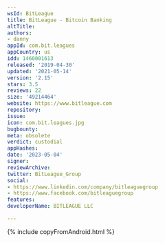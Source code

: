 ```yaml
---
wsId: BitLeague
title: BitLeague - Bitcoin Banking
altTitle: 
authors:
- danny
appId: com.bit.leagues
appCountry: us
idd: 1460001613
released: '2019-04-30'
updated: '2021-05-14'
version: '2.15'
stars: 3.5
reviews: 22
size: '49214464'
website: https://www.bitleague.com
repository: 
issue: 
icon: com.bit.leagues.jpg
bugbounty: 
meta: obsolete
verdict: custodial
appHashes: 
date: '2023-05-04'
signer: 
reviewArchive: 
twitter: BitLeague_Group
social:
- https://www.linkedin.com/company/bitleaguegroup
- https://www.facebook.com/bitleaguegroup
features: 
developerName: BITLEAGUE LLC

---
```


{% include copyFromAndroid.html %}
